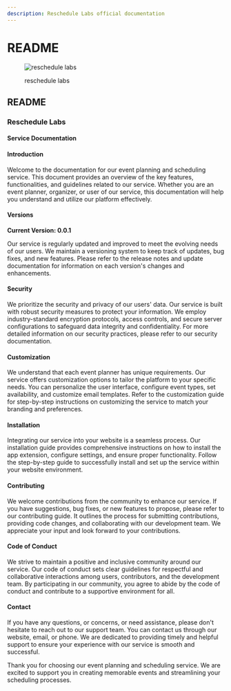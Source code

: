 ```yaml
---
description: Reschedule Labs official documentation
---
```


# README

<figure><img src=".gitbook/assets/GitHub Banner.png" alt="reschedule labs"><figcaption><p>reschedule labs</p></figcaption></figure>

## README

### Reschedule Labs

#### Service Documentation

#### Introduction

Welcome to the documentation for our event planning and scheduling service. This document provides an overview of the key features, functionalities, and guidelines related to our service. Whether you are an event planner, organizer, or user of our service, this documentation will help you understand and utilize our platform effectively.

#### Versions

**Current Version: 0.0.1**

Our service is regularly updated and improved to meet the evolving needs of our users. We maintain a versioning system to keep track of updates, bug fixes, and new features. Please refer to the release notes and update documentation for information on each version's changes and enhancements.

#### Security

We prioritize the security and privacy of our users' data. Our service is built with robust security measures to protect your information. We employ industry-standard encryption protocols, access controls, and secure server configurations to safeguard data integrity and confidentiality. For more detailed information on our security practices, please refer to our security documentation.

#### Customization

We understand that each event planner has unique requirements. Our service offers customization options to tailor the platform to your specific needs. You can personalize the user interface, configure event types, set availability, and customize email templates. Refer to the customization guide for step-by-step instructions on customizing the service to match your branding and preferences.

#### Installation

Integrating our service into your website is a seamless process. Our installation guide provides comprehensive instructions on how to install the app extension, configure settings, and ensure proper functionality. Follow the step-by-step guide to successfully install and set up the service within your website environment.

#### Contributing

We welcome contributions from the community to enhance our service. If you have suggestions, bug fixes, or new features to propose, please refer to our contributing guide. It outlines the process for submitting contributions, providing code changes, and collaborating with our development team. We appreciate your input and look forward to your contributions.

#### Code of Conduct

We strive to maintain a positive and inclusive community around our service. Our code of conduct sets clear guidelines for respectful and collaborative interactions among users, contributors, and the development team. By participating in our community, you agree to abide by the code of conduct and contribute to a supportive environment for all.

#### Contact

If you have any questions, or concerns, or need assistance, please don't hesitate to reach out to our support team. You can contact us through our website, email, or phone. We are dedicated to providing timely and helpful support to ensure your experience with our service is smooth and successful.

Thank you for choosing our event planning and scheduling service. We are excited to support you in creating memorable events and streamlining your scheduling processes.
